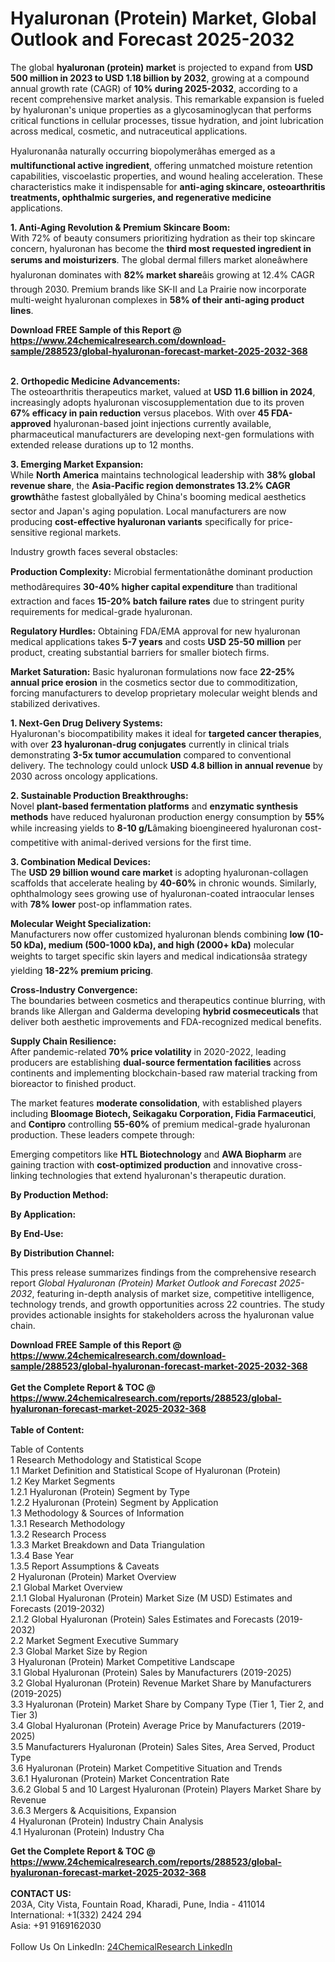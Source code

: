 <h1>Hyaluronan (Protein) Market, Global Outlook and Forecast 2025-2032</h1><p>The global <strong>hyaluronan (protein) market</strong> is projected to expand from <strong>USD 500 million in 2023 to USD 1.18 billion by 2032</strong>, growing at a compound annual growth rate (CAGR) of <strong>10% during 2025-2032</strong>, according to a recent comprehensive market analysis. This remarkable expansion is fueled by hyaluronan's unique properties as a glycosaminoglycan that performs critical functions in cellular processes, tissue hydration, and joint lubrication across medical, cosmetic, and nutraceutical applications.</p><p>Hyaluronanâa naturally occurring biopolymerâhas emerged as a <strong>multifunctional active ingredient</strong>, offering unmatched moisture retention capabilities, viscoelastic properties, and wound healing acceleration. These characteristics make it indispensable for <strong>anti-aging skincare, osteoarthritis treatments, ophthalmic surgeries, and regenerative medicine</strong> applications.</p><p><strong>1. Anti-Aging Revolution &amp; Premium Skincare Boom:</strong><br>
With 72% of beauty consumers prioritizing hydration as their top skincare concern, hyaluronan has become the <strong>third most requested ingredient in serums and moisturizers</strong>. The global dermal fillers market aloneâwhere hyaluronan dominates with <strong>82% market share</strong>âis growing at 12.4% CAGR through 2030. Premium brands like SK-II and La Prairie now incorporate multi-weight hyaluronan complexes in <strong>58% of their anti-aging product lines</strong>.</p><div><b>Download FREE Sample of this Report @ 
            <a href="https://www.24chemicalresearch.com/download-sample/288523/global-hyaluronan-forecast-market-2025-2032-368">
            https://www.24chemicalresearch.com/download-sample/288523/global-hyaluronan-forecast-market-2025-2032-368</a></b></div><br><p><strong>2. Orthopedic Medicine Advancements:</strong><br>
The osteoarthritis therapeutics market, valued at <strong>USD 11.6 billion in 2024</strong>, increasingly adopts hyaluronan viscosupplementation due to its proven <strong>67% efficacy in pain reduction</strong> versus placebos. With over <strong>45 FDA-approved</strong> hyaluronan-based joint injections currently available, pharmaceutical manufacturers are developing next-gen formulations with extended release durations up to 12 months.</p><p><strong>3. Emerging Market Expansion:</strong><br>
While <strong>North America</strong> maintains technological leadership with <strong>38% global revenue share</strong>, the <strong>Asia-Pacific region demonstrates 13.2% CAGR growth</strong>âthe fastest globallyâled by China's booming medical aesthetics sector and Japan's aging population. Local manufacturers are now producing <strong>cost-effective hyaluronan variants</strong> specifically for price-sensitive regional markets.</p><p>Industry growth faces several obstacles:</p><p><strong>Production Complexity:</strong> Microbial fermentationâthe dominant production methodârequires <strong>30-40% higher capital expenditure</strong> than traditional extraction and faces <strong>15-20% batch failure rates</strong> due to stringent purity requirements for medical-grade hyaluronan.</p><p><strong>Regulatory Hurdles:</strong> Obtaining FDA/EMA approval for new hyaluronan medical applications takes <strong>5-7 years</strong> and costs <strong>USD 25-50 million</strong> per product, creating substantial barriers for smaller biotech firms.</p><p><strong>Market Saturation:</strong> Basic hyaluronan formulations now face <strong>22-25% annual price erosion</strong> in the cosmetics sector due to commoditization, forcing manufacturers to develop proprietary molecular weight blends and stabilized derivatives.</p><p><strong>1. Next-Gen Drug Delivery Systems:</strong><br>
Hyaluronan's biocompatibility makes it ideal for <strong>targeted cancer therapies</strong>, with over <strong>23 hyaluronan-drug conjugates</strong> currently in clinical trials demonstrating <strong>3-5x tumor accumulation</strong> compared to conventional delivery. The technology could unlock <strong>USD 4.8 billion in annual revenue</strong> by 2030 across oncology applications.</p><p><strong>2. Sustainable Production Breakthroughs:</strong><br>
Novel <strong>plant-based fermentation platforms</strong> and <strong>enzymatic synthesis methods</strong> have reduced hyaluronan production energy consumption by <strong>55%</strong> while increasing yields to <strong>8-10 g/L</strong>âmaking bioengineered hyaluronan cost-competitive with animal-derived versions for the first time.</p><p><strong>3. Combination Medical Devices:</strong><br>
The <strong>USD 29 billion wound care market</strong> is adopting hyaluronan-collagen scaffolds that accelerate healing by <strong>40-60%</strong> in chronic wounds. Similarly, ophthalmology sees growing use of hyaluronan-coated intraocular lenses with <strong>78% lower</strong> post-op inflammation rates.</p><p><strong>Molecular Weight Specialization:</strong><br>
	Manufacturers now offer customized hyaluronan blends combining <strong>low (10-50 kDa), medium (500-1000 kDa), and high (2000+ kDa)</strong> molecular weights to target specific skin layers and medical indicationsâa strategy yielding <strong>18-22% premium pricing</strong>.</p><p><strong>Cross-Industry Convergence:</strong><br>
	The boundaries between cosmetics and therapeutics continue blurring, with brands like Allergan and Galderma developing <strong>hybrid cosmeceuticals</strong> that deliver both aesthetic improvements and FDA-recognized medical benefits.</p><p><strong>Supply Chain Resilience:</strong><br>
	After pandemic-related <strong>70% price volatility</strong> in 2020-2022, leading producers are establishing <strong>dual-source fermentation facilities</strong> across continents and implementing blockchain-based raw material tracking from bioreactor to finished product.</p><p>The market features <strong>moderate consolidation</strong>, with established players including <strong>Bloomage Biotech, Seikagaku Corporation, Fidia Farmaceutici</strong>, and <strong>Contipro</strong> controlling <strong>55-60%</strong> of premium medical-grade hyaluronan production. These leaders compete through:</p><p>Emerging competitors like <strong>HTL Biotechnology</strong> and <strong>AWA Biopharm</strong> are gaining traction with <strong>cost-optimized production</strong> and innovative cross-linking technologies that extend hyaluronan's therapeutic duration.</p><p><strong>By Production Method:</strong></p><p><strong>By Application:</strong></p><p><strong>By End-Use:</strong></p><p><strong>By Distribution Channel:</strong></p><p>This press release summarizes findings from the comprehensive research report <em>Global Hyaluronan (Protein) Market Outlook and Forecast 2025-2032</em>, featuring in-depth analysis of market size, competitive intelligence, technology trends, and growth opportunities across 22 countries. The study provides actionable insights for stakeholders across the hyaluronan value chain.</p><div><b>Download FREE Sample of this Report @ 
            <a href="https://www.24chemicalresearch.com/download-sample/288523/global-hyaluronan-forecast-market-2025-2032-368">
            https://www.24chemicalresearch.com/download-sample/288523/global-hyaluronan-forecast-market-2025-2032-368</a></b></div><br><div><b>Get the Complete Report & TOC @ 
            <a href="https://www.24chemicalresearch.com/reports/288523/global-hyaluronan-forecast-market-2025-2032-368">
            https://www.24chemicalresearch.com/reports/288523/global-hyaluronan-forecast-market-2025-2032-368</a></b></div><br>
            <b>Table of Content:</b><p>Table of Contents<br />
1 Research Methodology and Statistical Scope<br />
1.1 Market Definition and Statistical Scope of Hyaluronan (Protein)<br />
1.2 Key Market Segments<br />
1.2.1 Hyaluronan (Protein) Segment by Type<br />
1.2.2 Hyaluronan (Protein) Segment by Application<br />
1.3 Methodology & Sources of Information<br />
1.3.1 Research Methodology<br />
1.3.2 Research Process<br />
1.3.3 Market Breakdown and Data Triangulation<br />
1.3.4 Base Year<br />
1.3.5 Report Assumptions & Caveats<br />
2 Hyaluronan (Protein) Market Overview<br />
2.1 Global Market Overview<br />
2.1.1 Global Hyaluronan (Protein) Market Size (M USD) Estimates and Forecasts (2019-2032)<br />
2.1.2 Global Hyaluronan (Protein) Sales Estimates and Forecasts (2019-2032)<br />
2.2 Market Segment Executive Summary<br />
2.3 Global Market Size by Region<br />
3 Hyaluronan (Protein) Market Competitive Landscape<br />
3.1 Global Hyaluronan (Protein) Sales by Manufacturers (2019-2025)<br />
3.2 Global Hyaluronan (Protein) Revenue Market Share by Manufacturers (2019-2025)<br />
3.3 Hyaluronan (Protein) Market Share by Company Type (Tier 1, Tier 2, and Tier 3)<br />
3.4 Global Hyaluronan (Protein) Average Price by Manufacturers (2019-2025)<br />
3.5 Manufacturers Hyaluronan (Protein) Sales Sites, Area Served, Product Type<br />
3.6 Hyaluronan (Protein) Market Competitive Situation and Trends<br />
3.6.1 Hyaluronan (Protein) Market Concentration Rate<br />
3.6.2 Global 5 and 10 Largest Hyaluronan (Protein) Players Market Share by Revenue<br />
3.6.3 Mergers & Acquisitions, Expansion<br />
4 Hyaluronan (Protein) Industry Chain Analysis<br />
4.1 Hyaluronan (Protein) Industry Cha</p><div><b>Get the Complete Report & TOC @ 
            <a href="https://www.24chemicalresearch.com/reports/288523/global-hyaluronan-forecast-market-2025-2032-368">
            https://www.24chemicalresearch.com/reports/288523/global-hyaluronan-forecast-market-2025-2032-368</a></b></div><br><b>CONTACT US:</b><br>
            203A, City Vista, Fountain Road, Kharadi, Pune, India - 411014<br>
            International: +1(332) 2424 294<br>
            Asia: +91 9169162030 <br><br>
            Follow Us On LinkedIn: <a href="https://www.linkedin.com/company/24chemicalresearch/">24ChemicalResearch LinkedIn</a>